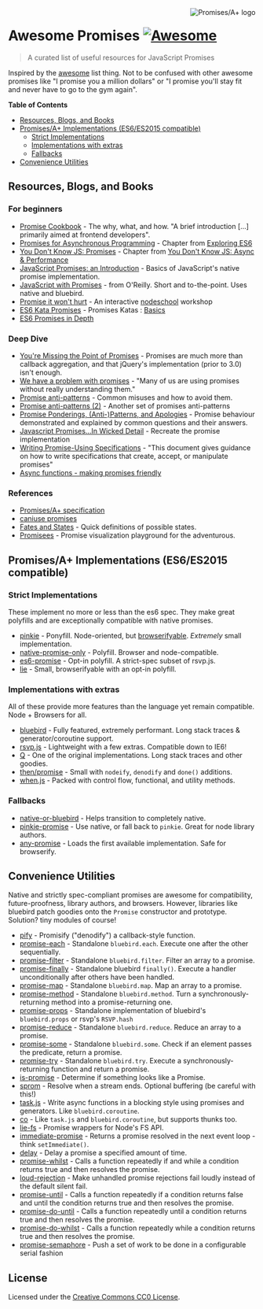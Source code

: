 <a href="https://promisesaplus.com/">
    <img src="https://promisesaplus.com/assets/logo-small.png" alt="Promises/A+ logo" align="right" />
</a>

# Awesome Promises [![Awesome](https://cdn.rawgit.com/sindresorhus/awesome/d7305f38d29fed78fa85652e3a63e154dd8e8829/media/badge.svg)](https://github.com/sindresorhus/awesome)

> A curated list of useful resources for JavaScript Promises

Inspired by the [awesome](https://github.com/sindresorhus/awesome) list thing. Not to be confused with other awesome promises like "I promise you a million dollars" or "I promise you'll stay fit and never have to go to the gym again".

**Table of Contents**

- [Resources, Blogs, and Books](#resources-blogs-and-books)
- [Promises/A+ Implementations (ES6/ES2015 compatible)](#promisesa-implementations-es6es2015-compatible)
  - [Strict Implementations](#strict-implementations)
  - [Implementations with extras](#implementations-with-extras)
  - [Fallbacks](#fallbacks)
- [Convenience Utilities](#convenience-utilities)

## Resources, Blogs, and Books

### For beginners
* [Promise Cookbook](https://github.com/mattdesl/promise-cookbook) - The why, what, and how. "A brief introduction [...] primarily aimed at frontend developers".
* [Promises for Asynchronous Programming](http://exploringjs.com/es6/ch_promises.html) - Chapter from [Exploring ES6](http://exploringjs.com/)
* [You Don't Know JS: Promises](https://github.com/getify/You-Dont-Know-JS/blob/master/async%20&%20performance/ch3.md) - Chapter from [You Don't Know JS: Async & Performance](https://github.com/getify/You-Dont-Know-JS/tree/master/async%20%26%20performance)
* [JavaScript Promises: an Introduction](https://developers.google.com/web/fundamentals/getting-started/primers/promises) - Basics of JavaScript's native promise implementation.
* [JavaScript with Promises](http://shop.oreilly.com/product/0636920032151.do) - from O'Reilly. Short and to-the-point. Uses native and bluebird.
* [Promise it won't hurt](https://github.com/stevekane/promise-it-wont-hurt) - An interactive [nodeschool](http://nodeschool.io/) workshop
* [ES6 Kata Promises](http://es6katas.org/) - Promises Katas : [Basics](http://tddbin.com/#?kata=es6/language/promise/basics)
* [ES6 Promises in Depth](https://ponyfoo.com/articles/es6-promises-in-depth)

### Deep Dive
* [You're Missing the Point of Promises](https://blog.domenic.me/youre-missing-the-point-of-promises/) - Promises are much more than callback aggregation, and that jQuery's implementation (prior to 3.0) isn't enough.
* [We have a problem with promises](https://pouchdb.com/2015/05/18/we-have-a-problem-with-promises.html) - "Many of us are using promises without really understanding them."
* [Promise anti-patterns](https://github.com/petkaantonov/bluebird/wiki/Promise-anti-patterns) - Common misuses and how to avoid them.
* [Promise anti-patterns (2)](http://taoofcode.net/promise-anti-patterns/) - Another set of promises anti-patterns
* [Promise Ponderings, (Anti-)Patterns, and Apologies](https://sdgluck.github.io/2015/08/24/promise-ponderings-patterns-apologies/) - Promise behaviour demonstrated and explained by common questions and their answers.
* [Javascript Promises...In Wicked Detail](http://www.mattgreer.org/articles/promises-in-wicked-detail/) - Recreate the promise implementation
* [Writing Promise-Using Specifications](https://www.w3.org/2001/tag/doc/promises-guide) - "This document gives guidance on how to write specifications that create, accept, or manipulate promises"
* [Async functions - making promises friendly](https://developers.google.com/web/fundamentals/getting-started/primers/async-functions)

### References
* [Promises/A+ specification](https://promisesaplus.com/)
* [caniuse promises](http://caniuse.com/#feat=promises)
* [Fates and States](https://github.com/domenic/promises-unwrapping/blob/master/docs/states-and-fates.md) - Quick definitions of possible states.
* [Promisees](https://bevacqua.github.io/promisees/) - Promise visualization playground for the adventurous.

## Promises/A+ Implementations (ES6/ES2015 compatible)

### Strict Implementations
These implement no more or less than the es6 spec. They make great polyfills and are exceptionally compatible with native promises.

* [pinkie](https://github.com/floatdrop/pinkie) - Ponyfill. Node-oriented, but [browserifyable](https://github.com/substack/node-browserify). *Extremely* small implementation.
* [native-promise-only](https://github.com/getify/native-promise-only) - Polyfill. Browser and node-compatible.
* [es6-promise](https://github.com/stefanpenner/es6-promise) - Opt-in polyfill. A strict-spec subset of rsvp.js.
* [lie](https://github.com/calvinmetcalf/lie) - Small, browserifyable with an opt-in polyfill.

### Implementations with extras
All of these provide more features than the language yet remain compatible. Node + Browsers for all.

* [bluebird](https://github.com/petkaantonov/bluebird) - Fully featured, extremely performant. Long stack traces & generator/coroutine support.
* [rsvp.js](https://github.com/tildeio/rsvp.js/) - Lightweight with a few extras. Compatible down to IE6!
* [Q](https://github.com/kriskowal/q) - One of the original implementations. Long stack traces and other goodies.
* [then/promise](https://github.com/then/promise) - Small with `nodeify`, `denodify` and `done()` additions.
* [when.js](https://github.com/cujojs/when) - Packed with control flow, functional, and utility methods.


### Fallbacks
* [native-or-bluebird](https://www.npmjs.com/package/native-or-bluebird) - Helps transition to completely native.
* [pinkie-promise](https://github.com/floatdrop/pinkie-promise) - Use native, or fall back to `pinkie`. Great for node library authors.
* [any-promise](https://github.com/kevinbeaty/any-promise) - Loads the first available implementation. Safe for browserify.

## Convenience Utilities
Native and strictly spec-compliant promises are awesome for compatibility, future-proofness, library authors, and browsers. However, libraries like bluebird patch goodies onto the `Promise` constructor and prototype. Solution? tiny modules of course!

* [pify](https://github.com/sindresorhus/pify) - Promisify ("denodify") a callback-style function.
* [promise-each](https://github.com/yoshuawuyts/promise-each) - Standalone `bluebird.each`. Execute one after the other sequentially.
* [promise-filter](https://github.com/yoshuawuyts/promise-filter) - Standalone `bluebird.filter`. Filter an array to a promise.
* [promise-finally](https://github.com/blakeembrey/promise-finally) - Standalone bluebird `finally()`. Execute a handler unconditionally after others have been handled.
* [promise-map](https://github.com/yoshuawuyts/promise-map) - Standalone `bluebird.map`. Map an array to a promise.
* [promise-method](https://github.com/wbinnssmith/promise-method) - Standalone `bluebird.method`. Turn a synchronously-returning method into a promise-returning one.
* [promise-props](https://github.com/exponentjs/promise-props) - Standalone implementation of bluebird's `bluebird.props` or rsvp's `RSVP.hash`
* [promise-reduce](https://github.com/yoshuawuyts/promise-reduce) - Standalone `bluebird.reduce`. Reduce an array to a promise.
* [promise-some](https://github.com/yoshuawuyts/promise-some) - Standalone `bluebird.some`. Check if an element passes the predicate, return a promise.
* [promise-try](https://github.com/wbinnssmith/promise-try) - Standalone `bluebird.try`. Execute a synchronously-returning function and return a promise.
* [is-promise](https://github.com/then/is-promise) - Determine if something looks like a Promise.
* [sprom](https://github.com/then/sprom) - Resolve when a stream ends. Optional buffering (be careful with this!)
* [task.js](https://github.com/mozilla/task.js) - Write async functions in a blocking style using promises and generators. Like `bluebird.coroutine`.
* [co](https://github.com/tj/co) - Like `task.js` and `bluebird.coroutine`, but supports thunks too.
* [lie-fs](https://www.npmjs.com/package/lie-fs) - Promise wrappers for Node's FS API.
* [immediate-promise](https://github.com/sindresorhus/immediate-promise) - Returns a promise resolved in the next event loop - think `setImmediate()`.
* [delay](https://github.com/sindresorhus/delay) - Delay a promise a specified amount of time.
* [promise-whilst](https://github.com/sindresorhus/promise-whilst) - Calls a function repeatedly if and while a condition returns true and then resolves the promise.
* [loud-rejection](https://github.com/sindresorhus/loud-rejection) - Make unhandled promise rejections fail loudly instead of the default silent fail.
* [promise-until](https://github.com/busterc/promise-until) - Calls a function repeatedly if a condition returns false and until the condition returns true and then resolves the promise.
* [promise-do-until](https://github.com/busterc/promise-do-until) - Calls a function repeatedly until a condition returns true and then resolves the promise.
* [promise-do-whilst](https://github.com/busterc/promise-do-whilst) - Calls a function repeatedly while a condition returns true and then resolves the promise.
* [promise-semaphore](https://github.com/samccone/promise-semaphore) - Push a set of work to be done in a configurable serial fashion

## License
Licensed under the [Creative Commons CC0 License](https://creativecommons.org/publicdomain/zero/1.0/).
